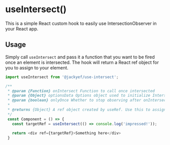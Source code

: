 # useIntersect()

This is a simple React custom hook to easily use IntersectionObserver in your React app.

## Usage
Simply call `useIntersect` and pass it a function that you want to be fired once an element is intersected.
The hook will return a React ref object for you to assign to your element.

```javascript
import useIntersect from '@jackyef/use-intersect';

/**
 * @param {Function} onIntersect Function to call once intersected
 * @param {Object} optionsData Options object used to initialize IntersectionObserver
 * @param {boolean} onlyOnce Whether to stop observing after onIntersect is fired once
 * 
 * @returns {Object} A ref object created by useRef. Use this to assign to the element you want to observe.
 */
 const Component = () => {
   const targetRef = useIntersect(() => console.log('impressed!'));
 
   return <div ref={targetRef}>Something here</div>
 }
```
